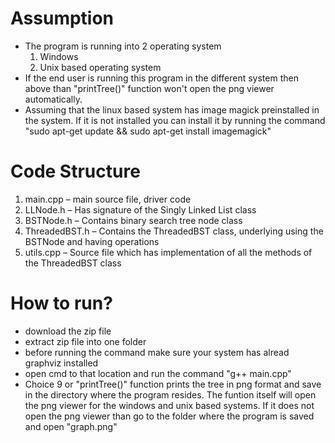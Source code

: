 # Assumption
- The program is running into 2 operating system
    1. Windows
    2. Unix based operating system
- If the end user is running this program in the different system then above than "printTree()" function won't open the png viewer automatically.   
- Assuming that the linux based system has image magick preinstalled in the system. If it is not installed you can install it by running the command "sudo apt-get update && sudo apt-get install imagemagick"

# Code Structure
1. main.cpp – main source file, driver code
2. LLNode.h – Has signature of the Singly Linked List class
3. BSTNode.h – Contains binary search tree node class
4. ThreadedBST.h – Contains the ThreadedBST class, underlying using the BSTNode and having operations
5. utils.cpp – Source file which has implementation of all the methods of the ThreadedBST class


# How to run?
- download the zip file
- extract zip file into one folder
- before running the command make sure your system has alread graphviz installed
- open cmd to that location and run the command "g++ main.cpp"
- Choice 9 or "printTree()" function prints the tree in png format and save in the directory where the program resides. The funtion itself will open the png viewer for the windows and unix based systems. If it does not open the png viewer than go to the folder where the program is saved and open "graph.png"
